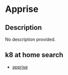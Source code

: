 # Apprise

## Description

No description provided.

## k8 at home search

- [apprise](https://nanne.dev/k8s-at-home-search/#/apprise)
